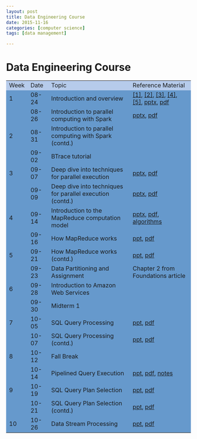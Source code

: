 ```yaml
---
layout: post
title: Data Engineering Course
date: 2015-11-16
categories: [computer science]
tags: [data management]

---
```



# Data Engineering Course

<table>

<tbody>
<tr style="background: rgb(182, 203, 235) none repeat scroll 0% 50%; -moz-background-clip: initial; -moz-background-origin: initial; -moz-background-inline-policy: initial;"><td>Week</td><td>Date</td><td>Topic</td><td>Reference Material</td></tr>

<tr style="background: rgb(102, 153, 204) none repeat scroll 0% 50%; 
-moz-background-clip: initial; -moz-background-origin: initial; 
-moz-background-inline-policy: initial;">
<td>1</td><td>08-24</td><td>Introduction and overview</td>
<td>
<a href="http://phys.org/news/2014-01-big-athletes-edge.html">[1]</a>,
<a href="https://www.linkedin.com/pulse/20131113065157-64875646-the-awesome-ways-big-data-is-used-today-to-change-our-world">[2]</a>,
<a href="https://practicalanalytics.wordpress.com/2012/12/11/20-must-read-infograhics-on-big-data/">[3]</a>,
<a href="https://blog.twitter.com/2015/handling-five-billion-sessions-a-day-in-real-time">[4]</a>,
<a href="http://insightdataengineering.com/blog/pipeline_map.html">[5]</a>,
<a href="http://www.cs.duke.edu/courses/fall15/compsci290.1/Lectures/LambdaArch.pptx">pptx</a>, 
<a href="http://www.cs.duke.edu/courses/fall15/compsci290.1/Lectures/LambdaArch.pdf">pdf</a>

</td>   
</tr>

<tr style="background: rgb(102, 153, 204) none repeat scroll 0% 50%; -moz-background-clip: 
initial; -moz-background-origin: initial; -moz-background-inline-policy: 
initial;"><td></td><td>08-26</td><td>
Introduction to parallel computing with Spark</td>
<td>
<a href="http://www.cs.duke.edu/courses/fall15/compsci290.1/Lectures/SparkIntro.pptx">pptx</a>, 
<a href="http://www.cs.duke.edu/courses/fall15/compsci290.1/Lectures/SparkIntro.pdf">pdf</a>
</td></tr>

<tr style="background: rgb(102, 153, 204) none repeat scroll 0% 50%; -moz-background-clip: 
initial; -moz-background-origin: initial; -moz-background-inline-policy: 
initial;"><td>2</td><td>08-31</td> <td>Introduction to parallel computing with Spark (contd.)</td>
<td>
</td></tr>

<tr style="background: rgb(102, 153, 204) none repeat scroll 0% 50%; -moz-background-clip: 
initial; -moz-background-origin: initial; -moz-background-inline-policy: 
initial;"><td></td><td>09-02</td> <td>BTrace tutorial</td>
<td>
</td></tr>

<tr style="background: rgb(102, 153, 204) none repeat scroll 0% 50%; -moz-background-clip: 
initial; -moz-background-origin: initial; -moz-background-inline-policy: 
initial;"><td>3</td><td>09-07</td> <td>Deep dive into techniques for parallel execution</td>
<td>
<a href="http://www.cs.duke.edu/courses/fall15/compsci290.1/Lectures/parallel_execution.pptx">pptx</a>, 
<a href="http://www.cs.duke.edu/courses/fall15/compsci290.1/Lectures/parallel_execution.pdf">pdf</a>
</td></tr>



<tr style="background: rgb(102, 153, 204) none repeat scroll 0% 50%; -moz-background-clip: 
initial; -moz-background-origin: initial; -moz-background-inline-policy: 
initial;"><td></td><td>09-09</td> <td>
Deep dive into techniques for parallel execution (contd.)
</td>
<td>
<a href="http://www.cs.duke.edu/courses/fall15/compsci290.1/Lectures/parallel_execution.pptx">pptx</a>, 
<a href="http://www.cs.duke.edu/courses/fall15/compsci290.1/Lectures/parallel_execution.pdf">pdf</a>
</td></tr>


<tr style="background: rgb(102, 153, 204) none repeat scroll 0% 50%; 
-moz-background-clip: initial; -moz-background-origin: initial; 
-moz-background-inline-policy: initial;">
<td>4</td><td>09-14</td><td>Introduction to the MapReduce computation model</td>
<td>
<a href="http://www.cs.duke.edu/courses/fall15/compsci290.1/Lectures/parallel_execution.pptx">pptx</a>, 
<a href="http://www.cs.duke.edu/courses/fall15/compsci290.1/Lectures/parallel_execution.pdf">pdf</a>,
<a href="http://www.cloudera.com/wp-content/uploads/2010/01/5-MapReduceAlgorithms.pdf">algorithms</a>
</td>   
</tr>

<tr style="background: rgb(102, 153, 204) none repeat scroll 0% 50%; 
-moz-background-clip: initial; -moz-background-origin: initial; 
-moz-background-inline-policy: initial;">
<td></td><td>09-16</td><td>How MapReduce works</td>
<td>
<a href="http://www.cs.duke.edu/courses/fall15/compsci290.1/Lectures/mapreduce_execution.ppt">ppt</a>, 
<a href="http://www.cs.duke.edu/courses/fall15/compsci290.1/Lectures/mapreduce_execution.pdf">pdf</a>
</td>   
</tr>

<tr style="background: rgb(102, 153, 204) none repeat scroll 0% 50%; 
-moz-background-clip: initial; -moz-background-origin: initial; 
-moz-background-inline-policy: initial;">
<td>5</td><td>09-21</td><td>How MapReduce works (contd.)</td>
<td>
<a href="http://www.cs.duke.edu/courses/fall15/compsci290.1/Lectures/mapreduce_execution.ppt">ppt</a>, 
<a href="http://www.cs.duke.edu/courses/fall15/compsci290.1/Lectures/mapreduce_execution.pdf">pdf</a>
</td>   
</tr>

<tr style="background: rgb(102, 153, 204) none repeat scroll 0% 50%; 
-moz-background-clip: initial; -moz-background-origin: initial; 
-moz-background-inline-policy: initial;">
<td></td><td>09-23</td><td>Data Partitioning and Assignment</td>
<td>
Chapter 2 from Foundations article
</td>   
</tr>

<tr style="background: rgb(102, 153, 204) none repeat scroll 0% 50%; 
-moz-background-clip: initial; -moz-background-origin: initial; 
-moz-background-inline-policy: initial;">
<td>6</td><td>09-28</td><td>Introduction to Amazon Web Services</td>
<td>
</td>   
</tr>

<tr style="background: rgb(102, 153, 204) none repeat scroll 0% 50%; 
-moz-background-clip: initial; -moz-background-origin: initial; 
-moz-background-inline-policy: initial;">
<td></td><td>09-30</td><td>Midterm 1</td>
<td>
</td>   
</tr>

<tr style="background: rgb(102, 153, 204) none repeat scroll 0% 50%; 
-moz-background-clip: initial; -moz-background-origin: initial; 
-moz-background-inline-policy: initial;">
<td>7</td><td>10-05</td><td>SQL Query Processing</td>
<td>
<a href="http://www.cs.duke.edu/courses/fall15/compsci290.1/Lectures/qp_overview.ppt">ppt</a>, 
<a href="http://www.cs.duke.edu/courses/fall15/compsci290.1/Lectures/qp_overview.pdf">pdf</a>
</td>   
</tr>

<tr style="background: rgb(102, 153, 204) none repeat scroll 0% 50%; 
-moz-background-clip: initial; -moz-background-origin: initial; 
-moz-background-inline-policy: initial;">
<td></td><td>10-07</td><td>SQL Query Processing (contd.)</td>
<td>
<a href="http://www.cs.duke.edu/courses/fall15/compsci290.1/Lectures/qp_overview.ppt">ppt</a>, 
<a href="http://www.cs.duke.edu/courses/fall15/compsci290.1/Lectures/qp_overview.pdf">pdf</a>
</td>   
</tr>

<tr style="background: rgb(102, 153, 204) none repeat scroll 0% 50%; 
-moz-background-clip: initial; -moz-background-origin: initial; 
-moz-background-inline-policy: initial;">
<td>8</td><td>10-12</td><td>Fall Break</td>
<td>
</td>   
</tr>

<tr style="background: rgb(102, 153, 204) none repeat scroll 0% 50%; 
-moz-background-clip: initial; -moz-background-origin: initial; 
-moz-background-inline-policy: initial;">
<td></td><td>10-14</td><td>Pipelined Query Execution</td>
<td>
<a href="http://www.cs.duke.edu/courses/fall15/compsci290.1/Lectures/qp_overview.ppt">ppt</a>, 
<a href="http://www.cs.duke.edu/courses/fall15/compsci290.1/Lectures/qp_overview.pdf">pdf</a>, 
<a href="http://www.cs.duke.edu/courses/fall15/compsci290.1/Lectures/getnext.txt">notes</a> 
</td>   
</tr>

<tr style="background: rgb(102, 153, 204) none repeat scroll 0% 50%; 
-moz-background-clip: initial; -moz-background-origin: initial; 
-moz-background-inline-policy: initial;">
<td>9</td><td>10-19</td><td>SQL Query Plan Selection</td>
<td>
<a href="http://www.cs.duke.edu/courses/fall15/compsci290.1/Lectures/08_qp_opt.ppt">ppt</a>, 
<a href="http://www.cs.duke.edu/courses/fall15/compsci290.1/Lectures/08_qp_opt.pdf">pdf</a>
</td>   
</tr>

<tr style="background: rgb(102, 153, 204) none repeat scroll 0% 50%; 
-moz-background-clip: initial; -moz-background-origin: initial; 
-moz-background-inline-policy: initial;">
<td></td><td>10-21</td><td>SQL Query Plan Selection (contd.)</td>
<td>
<a href="http://www.cs.duke.edu/courses/fall15/compsci290.1/Lectures/08_qp_opt.ppt">ppt</a>, 
<a href="http://www.cs.duke.edu/courses/fall15/compsci290.1/Lectures/08_qp_opt.pdf">pdf</a>
</td>   
</tr>

<tr style="background: rgb(102, 153, 204) none repeat scroll 0% 50%; 
-moz-background-clip: initial; -moz-background-origin: initial; 
-moz-background-inline-policy: initial;">
<td>10</td><td>10-26</td><td>Data Stream Processing</td>
<td>
<a href="http://www.cs.duke.edu/courses/fall15/compsci290.1/Lectures/datastreams.ppt">ppt</a>, 
<a href="http://www.cs.duke.edu/courses/fall15/compsci290.1/Lectures/datastreams.pdf">pdf</a>
</td>
</tr>

</table>